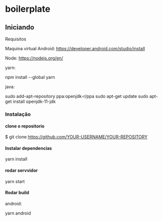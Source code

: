 # boilerplate

## Iniciando 

Requisitos

Maquina virtual Android: https://developer.android.com/studio/install

Node: https://nodejs.org/en/

yarn: 

npm install --global yarn

java:

sudo add-apt-repository ppa:openjdk-r/ppa
sudo apt-get update
sudo apt-get install openjdk-11-jdk

### Instalação

#### clone o repositorio 

$ git clone https://github.com/YOUR-USERNAME/YOUR-REPOSITORY

#### Instalar dependencias

yarn install

#### rodar servvidor

yarn start

#### Rodar build

android:

yarn android
